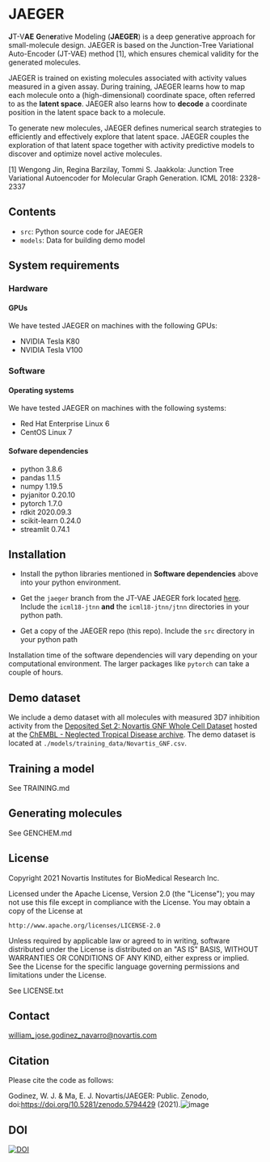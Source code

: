 # JAEGER


**J**T-V**AE** **G**en**er**ative Modeling (**JAEGER**) is a deep
generative approach for small-molecule design. JAEGER is based on the
Junction-Tree Variational Auto-Encoder (JT-VAE) method [1], which
ensures chemical validity for the generated molecules.

JAEGER is trained on existing molecules associated with activity
values measured in a given assay. During training, JAEGER learns how
to map each molecule onto a (high-dimensional) coordinate space, often
referred to as the **latent space**. JAEGER also learns how to
**decode** a coordinate position in the latent space back to a
molecule.

To generate new molecules, JAEGER defines numerical search strategies
to efficiently and effectively explore that latent space. JAEGER
couples the exploration of that latent space together with activity
predictive models to discover and optimize novel active molecules.

[1] Wengong Jin, Regina Barzilay, Tommi S. Jaakkola: Junction Tree
Variational Autoencoder for Molecular Graph Generation. ICML 2018:
2328-2337

## Contents

- `src`: Python source code for JAEGER
- `models`: Data for building demo model

## System requirements

### Hardware
#### GPUs

We have tested JAEGER on machines with the following GPUs:

- NVIDIA Tesla K80 
- NVIDIA Tesla V100

### Software

#### Operating systems

We have tested JAEGER on machines with the following systems:

- Red Hat Enterprise Linux 6
- CentOS Linux 7


#### Sofware dependencies

- python 3.8.6
- pandas 1.1.5
- numpy 1.19.5
- pyjanitor 0.20.10
- pytorch 1.7.0
- rdkit 2020.09.3
- scikit-learn 0.24.0
- streamlit 0.74.1

## Installation

* Install the python libraries mentioned in **Software dependencies**
  above into your python environment.

* Get the `jaeger` branch from the JT-VAE JAEGER fork located
  [here](https://github.com/PsiGamma/icml18-jtnn/tree/jaeger).
  Include the `icml18-jtnn` **and** the `icml18-jtnn/jtnn` directories
  in your python path.

* Get a copy of the JAEGER repo (this repo). Include the `src`
  directory in your python path
  
Installation time of the software dependencies will vary depending on
your computational environment. The larger packages like `pytorch` can
take a couple of hours.

  
## Demo dataset

We include a demo dataset with all molecules with measured 3D7
inhibition activity from the
[Deposited Set 2: Novartis GNF Whole Cell Dataset](https://chembl.gitbook.io/chembl-ntd/downloads/deposited-set-2-novartis-gnf-whole-cell-dataset-20th-may-2010)
hosted at the
[ChEMBL - Neglected Tropical Disease archive](https://chembl.gitbook.io/chembl-ntd/). The
demo dataset is located at `./models/training_data/Novartis_GNF.csv`.

## Training a model

See TRAINING.md

## Generating molecules

See GENCHEM.md

## License

Copyright 2021 Novartis Institutes for BioMedical Research Inc.

Licensed under the Apache License, Version 2.0 (the "License");
you may not use this file except in compliance with the License.
You may obtain a copy of the License at

    http://www.apache.org/licenses/LICENSE-2.0

Unless required by applicable law or agreed to in writing, software
distributed under the License is distributed on an "AS IS" BASIS,
WITHOUT WARRANTIES OR CONDITIONS OF ANY KIND, either express or implied.
See the License for the specific language governing permissions and
limitations under the License.


See LICENSE.txt

## Contact

william_jose.godinez_navarro@novartis.com

## Citation

Please cite the code as follows:

Godinez, W. J. & Ma, E. J. Novartis/JAEGER: Public. Zenodo, doi:https://doi.org/10.5281/zenodo.5794429 (2021).![image](https://user-images.githubusercontent.com/11574023/146853185-f420b918-7e0e-434e-96d7-e3d288b5a558.png)


## DOI

[![DOI](https://zenodo.org/badge/DOI/10.5281/zenodo.5794429.svg)](https://doi.org/10.5281/zenodo.5794429)
